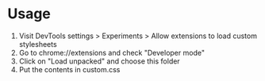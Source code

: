 # Usage
1. Visit DevTools settings > Experiments > Allow extensions to load custom stylesheets
2. Go to chrome://extensions and check "Developer mode"
3. Click on "Load unpacked" and choose this folder
4. Put the contents in custom.css
